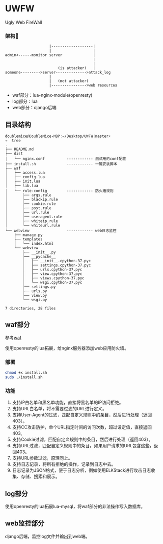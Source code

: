 # UWFW
Ugly Web FireWall

### 架构
```
                    |-------------------|
                    |                   |
admin<------monitor server              |
                                        |
                                        |
                        (is attacker)   |
someone--------->server-------------->attack_log
                    |
                    |   (not attacker)
                    |---------------->web resources
```


* waf部分：lua-nginx-module(openresty)
* log部分：lua
* web部分：django后端

## 目录结构
```
doublemice@DoubleMice-MBP:~/Desktop/UWFW|master⚡ 
⇒  tree
.
├── README.md
├── dist
│   └── nginx.conf          ------------ 测试用的conf配置
├── install.sh              ------------ 一键安装脚本
├── waf
│   ├── access.lua
│   ├── config.lua
│   ├── init.lua
│   ├── lib.lua
│   └── rule-config         ------------ 防火墙规则
│       ├── args.rule
│       ├── blackip.rule
│       ├── cookie.rule
│       ├── post.rule
│       ├── url.rule
│       ├── useragent.rule
│       ├── whiteip.rule
│       └── whiteurl.rule
└── webview                 ------------ web日志监控
    ├── manage.py
    ├── templates
    │   └── index.html
    └── webview
        ├── __init__.py
        ├── __pycache__
        │   ├── __init__.cpython-37.pyc
        │   ├── settings.cpython-37.pyc
        │   ├── urls.cpython-37.pyc
        │   ├── view.cpython-37.pyc
        │   ├── views.cpython-37.pyc
        │   └── wsgi.cpython-37.pyc
        ├── settings.py
        ├── urls.py
        ├── view.py
        └── wsgi.py

7 directories, 28 files
```


## waf部分

参考[waf](https://github.com/unixhot/waf)

使用openresty的lua拓展，给nginx服务器添加web应用防火墙。

### 部署

``` sh
chmod +x install.sh
sudo ./install.sh
```


### 功能
1. 支持IP白名单和黑名单功能，直接将黑名单的IP访问拒绝。
1. 支持URL白名单，将不需要过滤的URL进行定义。
1. 支持User-Agent的过滤，匹配自定义规则中的条目，然后进行处理（返回403）。
1. 支持CC攻击防护，单个URL指定时间的访问次数，超过设定值，直接返回403。
1. 支持Cookie过滤，匹配自定义规则中的条目，然后进行处理（返回403）。
1. 支持URL过滤，匹配自定义规则中的条目，如果用户请求的URL包含这些，返回403。
1. 支持URL参数过滤，原理同上。
1. 支持日志记录，将所有拒绝的操作，记录到日志中去。
1. 日志记录为JSON格式，便于日志分析，例如使用ELKStack进行攻击日志收集、存储、搜索和展示。



## log部分

使用openresty的lua拓展lua-mysql，将waf部分的非法操作写入数据库。

## web监控部分

django后端，监控log文件并输出到web端。